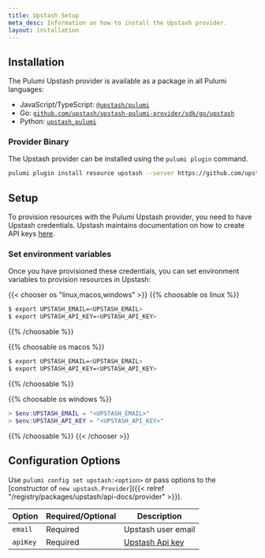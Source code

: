 ```yaml
---
title: Upstash Setup
meta_desc: Information on how to install the Upstash provider.
layout: installation
---
```


## Installation

The Pulumi Upstash provider is available as a package in all Pulumi languages:

* JavaScript/TypeScript: [`@upstash/pulumi`](https://www.npmjs.com/package/@upstash/pulumi)
* Go: [`github.com/upstash/upstash-pulumi-provider/sdk/go/upstash`](https://pkg.go.dev/github.com/upstash/upstash-pulumi-provider/sdk)
* Python: [`upstash_pulumi`](https://pypi.org/project/upstash-pulumi/)

### Provider Binary

The Upstash provider can be installed using the `pulumi plugin` command.

```bash
pulumi plugin install resource upstash --server https://github.com/upstash/upstash-pulumi-provider/releases/download/v0.0.20
```

## Setup

To provision resources with the Pulumi Upstash provider, you need to have Upstash credentials. Upstash maintains documentation on how to create API keys [here](https://docs.upstash.com/redis/account/developerapi).

### Set environment variables

Once you have provisioned these credentials, you can set environment variables to provision resources in Upstash:

{{< chooser os "linux,macos,windows" >}}
{{% choosable os linux %}}

```bash
$ export UPSTASH_EMAIL=<UPSTASH_EMAIL>
$ export UPSTASH_API_KEY=<UPSTASH_API_KEY>
```

{{% /choosable %}}

{{% choosable os macos %}}

```bash
$ export UPSTASH_EMAIL=<UPSTASH_EMAIL>
$ export UPSTASH_API_KEY=<UPSTASH_API_KEY>
```

{{% /choosable %}}

{{% choosable os windows %}}

```powershell
> $env:UPSTASH_EMAIL = "<UPSTASH_EMAIL>"
> $env:UPSTASH_API_KEY = "<UPSTASH_API_KEY>"
```

{{% /choosable %}}
{{< /chooser >}}

## Configuration Options

Use `pulumi config set upstash:<option>` or pass options to the [constructor of `new upstash.Provider`]({{< relref "/registry/packages/upstash/api-docs/provider" >}}).

| Option | Required/Optional | Description |
|-----|------|----|
| `email`| Required | Upstash user email
| `apiKey`| Required | [Upstash Api key](https://console.upstash.com/account/api) |
